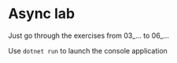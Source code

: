 # Async lab

Just go through the exercises from 03_... to 06_...

Use `dotnet run` to launch the console application
